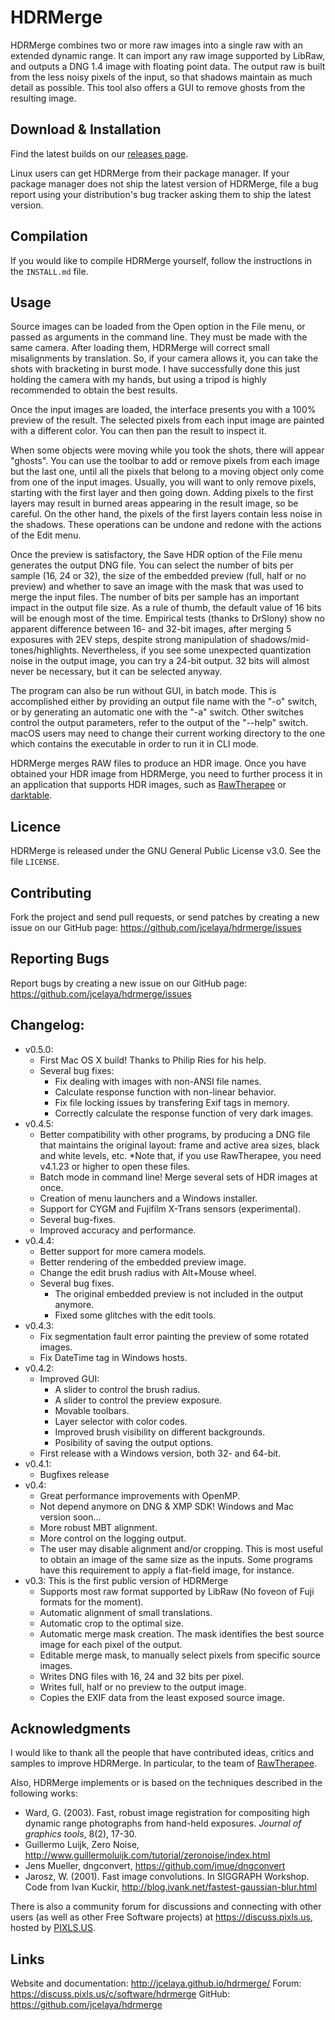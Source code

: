 # HDRMerge

HDRMerge combines two or more raw images into a single raw with an extended dynamic range. It can import any raw image supported by LibRaw, and outputs a DNG 1.4 image with floating point data. The output raw is built from the less noisy pixels of the input, so that shadows maintain as much detail as possible. This tool also offers a GUI to remove ghosts from the resulting image.

## Download & Installation
Find the latest builds on our [releases page](https://github.com/jcelaya/hdrmerge/releases).

Linux users can get HDRMerge from their package manager. If your package manager does not ship the latest version of HDRMerge, file a bug report using your distribution's bug tracker asking them to ship the latest version.

## Compilation
If you would like to compile HDRMerge yourself, follow the instructions in the `INSTALL.md` file.

## Usage
Source images can be loaded from the Open option in the File menu, or passed as arguments in the command line. They must be made with the same camera. After loading them, HDRMerge will correct small misalignments by translation. So, if your camera allows it, you can take the shots with bracketing in burst mode. I have successfully done this just holding the camera with my hands, but using a tripod is highly recommended to obtain the best results.

Once the input images are loaded, the interface presents you with a 100% preview of the result. The selected pixels from each input image are painted with a different color. You can then pan the result to inspect it.

When some objects were moving while you took the shots, there will appear "ghosts". You can use the toolbar to add or remove pixels from each image but the last one, until all the pixels that belong to a moving object only come from one of the input images. Usually, you will want to only remove pixels, starting with the first layer and then going down. Adding pixels to the first layers may result in burned areas appearing in the result image, so be careful. On the other hand, the pixels of the first layers contain less noise in the shadows. These operations can be undone and redone with the actions of the Edit menu.

Once the preview is satisfactory, the Save HDR option of the File menu generates the output DNG file. You can select the number of bits per sample (16, 24 or 32), the size of the embedded preview (full, half or no preview) and whether to save an image with the mask that was used to merge the input files. The number of bits per sample has an important impact in the output file size. As a rule of thumb, the default value of 16 bits will be enough most of the time. Empirical tests (thanks to DrSlony) show no apparent difference between 16- and 32-bit images, after merging 5 exposures with 2EV steps, despite strong manipulation of shadows/mid-tones/highlights. Nevertheless, if you see some unexpected quantization noise in the output image, you can try a 24-bit output. 32 bits will almost never be necessary, but it can be selected anyway.

The program can also be run without GUI, in batch mode. This is accomplished either by providing an output file name with the "-o" switch, or by generating an automatic one with the "-a" switch. Other switches control the output parameters, refer to the output of the "--help" switch. macOS users may need to change their current working directory to the one which contains the executable in order to run it in CLI mode.

HDRMerge merges RAW files to produce an HDR image. Once you have obtained your HDR image from HDRMerge, you need to further process it in an application that supports HDR images, such as [RawTherapee](https://rawtherapee.com) or [darktable](https://darktable.org). 

## Licence
HDRMerge is released under the GNU General Public License v3.0.
See the file `LICENSE`.

## Contributing
Fork the project and send pull requests, or send patches by creating a new issue on our GitHub page:
https://github.com/jcelaya/hdrmerge/issues

## Reporting Bugs
Report bugs by creating a new issue on our GitHub page:
https://github.com/jcelaya/hdrmerge/issues

## Changelog:
- v0.5.0:
  - First Mac OS X build! Thanks to Philip Ries for his help.
  - Several bug fixes:
    - Fix dealing with images with non-ANSI file names.
    - Calculate response function with non-linear behavior.
    - Fix file locking issues by transfering Exif tags in memory.
    - Correctly calculate the response function of very dark images.
- v0.4.5:
  - Better compatibility with other programs, by producing a DNG file that maintains the original layout: frame and active area sizes, black and white levels, etc. *Note that, if you use RawTherapee, you need v4.1.23 or higher to open these files.
  - Batch mode in command line! Merge several sets of HDR images at once.
  - Creation of menu launchers and a Windows installer.
  - Support for CYGM and Fujifilm X-Trans sensors (experimental).
  - Several bug-fixes.
  - Improved accuracy and performance.
- v0.4.4:
  - Better support for more camera models.
  - Better rendering of the embedded preview image.
  - Change the edit brush radius with Alt+Mouse wheel.
  - Several bug fixes.
    - The original embedded preview is not included in the output anymore.
    - Fixed some glitches with the edit tools.
- v0.4.3:
  - Fix segmentation fault error painting the preview of some rotated images.
  - Fix DateTime tag in Windows hosts.
- v0.4.2:
  - Improved GUI:
    - A slider to control the brush radius.
    - A slider to control the preview exposure.
    - Movable toolbars.
    - Layer selector with color codes.
    - Improved brush visibility on different backgrounds.
    - Posibility of saving the output options.
  - First release with a Windows version, both 32- and 64-bit.
- v0.4.1:
  - Bugfixes release
- v0.4:
  - Great performance improvements with OpenMP.
  - Not depend anymore on DNG & XMP SDK! Windows and Mac version soon...
  - More robust MBT alignment.
  - More control on the logging output.
  - The user may disable alignment and/or cropping. This is most useful to obtain an image of the same size as the inputs. Some programs have this requirement to apply a flat-field image, for instance.
- v0.3: This is the first public version of HDRMerge
  - Supports most raw format supported by LibRaw (No foveon of Fuji formats for the moment).
  - Automatic alignment of small translations.
  - Automatic crop to the optimal size.
  - Automatic merge mask creation. The mask identifies the best source image for each pixel of the output.
  - Editable merge mask, to manually select pixels from specific source images.
  - Writes DNG files with 16, 24 and 32 bits per pixel.
  - Writes full, half or no preview to the output image.
  - Copies the EXIF data from the least exposed source image.

## Acknowledgments
I would like to thank all the people that have contributed ideas, critics and samples to improve HDRMerge. In particular, to the team of [RawTherapee](https://github.com/Beep6581/RawTherapee).

Also, HDRMerge implements or is based on the techniques described in the following works:
- Ward, G. (2003). Fast, robust image registration for compositing high dynamic range photographs from hand-held exposures. *Journal of graphics tools*, 8(2), 17-30.
- Guillermo Luijk, Zero Noise, <http://www.guillermoluijk.com/tutorial/zeronoise/index.html>
- Jens Mueller, dngconvert, <https://github.com/jmue/dngconvert>
- Jarosz, W. (2001). Fast image convolutions. In SIGGRAPH Workshop. Code from Ivan Kuckir, <http://blog.ivank.net/fastest-gaussian-blur.html>

There is also a community forum for discussions and connecting with other users (as well as other Free Software projects) at <https://discuss.pixls.us>, hosted by [PIXLS.US](https://pixls.us).

## Links
Website and documentation: http://jcelaya.github.io/hdrmerge/
Forum: https://discuss.pixls.us/c/software/hdrmerge
GitHub: https://github.com/jcelaya/hdrmerge
